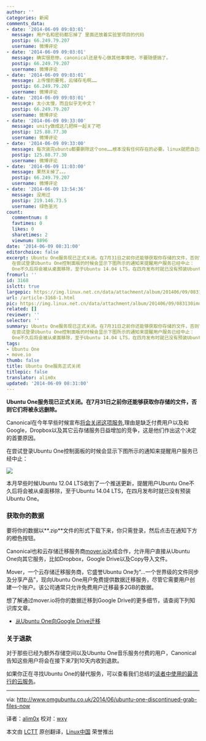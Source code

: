 ```yaml
---
author: ''
categories: 新闻
comments_data:
- date: '2014-06-09 09:03:01'
  message: 用户名和密码都忘掉了 里面还放着实验室项目的代码
  postip: 66.249.79.207
  username: 微博评论
- date: '2014-06-09 09:03:01'
  message: 确实很悲惨。canonical还是专心做其他事情吧，不要随便搞了。
  postip: 66.249.79.207
  username: 微博评论
- date: '2014-06-09 09:03:01'
  message: 上传慢的要死，云储存毛啊……
  postip: 66.249.79.207
  username: 微博评论
- date: '2014-06-09 09:03:01'
  message: 太小太慢，而且似乎无中文？
  postip: 66.249.79.207
  username: 微博评论
- date: '2014-06-09 09:33:00'
  message: unity做成这几把样一起关了吧
  postip: 125.88.77.30
  username: 微博评论
- date: '2014-06-09 09:33:00'
  message: 每次装完ubuntu都要删除这个one……根本没有任何存在的必要。linux就把自己的事情搞好就可以了。搞定极客开发者、开源爱好者、安全从业者、各种企业服务。
  postip: 125.88.77.30
  username: 微博评论
- date: '2014-06-09 11:03:00'
  message: 果然关掉了。。。
  postip: 66.249.79.207
  username: 微博评论
- date: '2014-06-09 13:54:36'
  message: 没用过
  postip: 219.146.73.5
  username: 绿色圣光
count:
  commentnum: 8
  favtimes: 0
  likes: 0
  sharetimes: 2
  viewnum: 8896
date: '2014-06-09 08:31:00'
editorchoice: false
excerpt: Ubuntu One服务现已正式关闭。在7月31日之前你还能够获取你存储的文件，否则它们将被永远删除。 Canonical在今年早些时候宣布将会关闭这项服务,理由是缺乏付费用户以及和Google，Dropbox以及其它云存储服务日益增加的竞争，这是他们作出这个决定的首要原因。
  在尝试登录Ubuntu One控制面板的时候会显示下图所示的通知来提醒用户服务已经中止：  本月早些时候Ubuntu 12.04 LTS收到了一个推送更新，提醒用户Ubuntu
  One不久后将会被从桌面移除，至于Ubuntu 14.04 LTS，在四月发布时就已没有预装Ubuntu One。 获取你的数据 要将你的数据以.zip
fromurl: ''
id: 3168
islctt: true
largepic: https://img.linux.net.cn/data/attachment/album/201406/09/083130imdf6ki3zsmw0z3z.png
url: /article-3168-1.html
pic: https://img.linux.net.cn/data/attachment/album/201406/09/083130imdf6ki3zsmw0z3z.png.thumb.jpg
related: []
reviewer: ''
selector: ''
summary: Ubuntu One服务现已正式关闭。在7月31日之前你还能够获取你存储的文件，否则它们将被永远删除。 Canonical在今年早些时候宣布将会关闭这项服务,理由是缺乏付费用户以及和Google，Dropbox以及其它云存储服务日益增加的竞争，这是他们作出这个决定的首要原因。
  在尝试登录Ubuntu One控制面板的时候会显示下图所示的通知来提醒用户服务已经中止：  本月早些时候Ubuntu 12.04 LTS收到了一个推送更新，提醒用户Ubuntu
  One不久后将会被从桌面移除，至于Ubuntu 14.04 LTS，在四月发布时就已没有预装Ubuntu One。 获取你的数据 要将你的数据以.zip
tags:
- Ubuntu One
- move.io
thumb: false
title: Ubuntu One服务正式关闭
titlepic: false
translator: alim0x
updated: '2014-06-09 08:31:00'
---
```


**Ubuntu One服务现已正式关闭。在7月31日之前你还能够获取你存储的文件，否则它们将被永远删除。**


Canonical在今年早些时候宣布[将会关闭这项服务](http://www.omgubuntu.co.uk/2014/04/canonical-axe-ubuntu-one-file-music-services-grab-data-now),理由是缺乏付费用户以及和Google，Dropbox以及其它云存储服务日益增加的竞争，这是他们作出这个决定的首要原因。


在尝试登录Ubuntu One控制面板的时候会显示下图所示的通知来提醒用户服务已经中止：


![](/data/attachment/album/201406/09/083130imdf6ki3zsmw0z3z.png)


本月早些时候Ubuntu 12.04 LTS收到了一个推送更新，提醒用户Ubuntu One不久后将会被从桌面移除，至于Ubuntu 14.04 LTS，在四月发布时就已没有预装Ubuntu One。


### 获取你的数据


要将你的数据以**.zip**文件的形式下载下来，你只需登录，然后点击在通知下方的橙色按钮。


Canonical也和云存储迁移服务商[mover.io](http://mover.io/)达成合作，允许用户直接从Ubuntu One向其它服务，比如Dropbox，Google Drive以及Copy导入文件。


Mover，一个云存储迁移服务商，它盛誉Ubuntu One为“...一个世界级的文件同步及分享产品”，现向Ubuntu One用户免费提供数据迁移服务，尽管它需要用户创建一个账户。该公司通常只允许免费用户迁移最多2GB的数据。


想了解通过mover.io将你的数据迁移到Google Drive的更多细节，请查阅下列知识库文章。


* [从Ubuntu One向Google Drive迁移](http://support.mover.io/knowledgebase/articles/346927-how-to-transfer-from-ubuntu-one-to-google-drive)


### 关于退款


对于那些已经为额外存储空间以及Ubuntu One音乐服务付费的用户，Canonical告知这些用户将会在接下来7到10天内收到退款。


如果你正在寻找Ubuntu One的替代服务，可以查看我们总结的[读者中使用的最流行的云服务](http://www.omgubuntu.co.uk/2014/04/three-alternatives-ubuntu-one)。




---


via: <http://www.omgubuntu.co.uk/2014/06/ubuntu-one-discontinued-grab-files-now>


译者：[alim0x](https://github.com/alim0x) 校对：[wxy](https://github.com/wxy)


本文由 [LCTT](https://github.com/LCTT/TranslateProject) 原创翻译，[Linux中国](http://linux.cn/) 荣誉推出